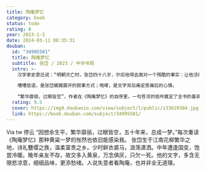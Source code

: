 ```yaml
---
title: 陶庵梦忆
category: book
status: todo
rating: 0
year: 2023-1-2
date: 2024-03-11 08:35:31
douban:
  id: "34995501"
  title: 陶庵梦忆
  subtitle: 张岱 / 2023 / 中华书局
  intro: >-
    汉学家史景迁说：“明朝灭亡时，张岱四十八岁，尔后他得去面对一个残酷的事实：让他活得多姿多彩的辉煌明朝，被各种竞逐的残暴、野心、绝望、贪婪力量所撕裂，土崩瓦解，蒙羞以终。他反复追思回想，事情愈是清晰，如迷雾笼罩的路径，于眼前重现，诸多遗忘的嘈嘈低语，也咆哮起来……”

    嘈嘈低语，是张岱娓娓展开的叙事方式；咆哮，是文字背后痛定思痛后的心情。

    “繁华靡丽，过眼皆空”，作者在《陶庵梦忆》的自序里，一句苍凉的低吟奠定了全书的基调。但是八卷本的《陶庵梦忆》作者写到的则都是自己往昔快乐的经历，品茗、赏花、观剧、访古、宴饮、雅集……奢华而不失优雅的场景，将种种世相展现在人们面前，往事并不如烟，张岱在娓娓的叙述中，寄托了自己的家园之悲，故国之痛。
  rating: 9.5
  cover: https://img9.doubanio.com/view/subject/l/public/s33629384.jpg
  link: https://book.douban.com/subject/34995501/
---
```


Via tw 停云 “因想余生平，繁华靡丽，过眼皆空，五十年来，总成一梦。”每次重读《陶庵梦忆》那种黄粱一梦的怅然也依旧能感染我。
张岱生于江南花柳繁华之地，诗礼簪缨之族，温柔富贵之乡。少时鲜衣裘马，浪荡潇洒。中年遭逢国变，饱尝冷暖。晚年亲友不存，故交多入黄泉，万念俱灰，只欠一死。他的文字，多含无限悲凉意，细细品味，更添愁绪。人说失意者看陶庵，也并非全无道理。